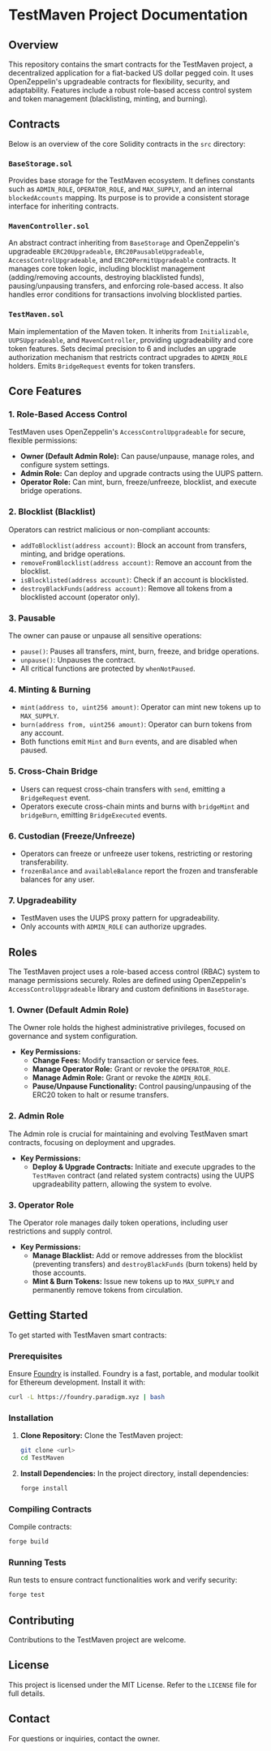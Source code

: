 # TestMaven Project Documentation

## Overview

This repository contains the smart contracts for the TestMaven project, a decentralized application for a fiat-backed US dollar pegged coin. It uses OpenZeppelin's upgradeable contracts for flexibility, security, and adaptability. Features include a robust role-based access control system and token management (blacklisting, minting, and burning).

## Contracts

Below is an overview of the core Solidity contracts in the `src` directory:

### `BaseStorage.sol`

Provides base storage for the TestMaven ecosystem. It defines constants such as `ADMIN_ROLE`, `OPERATOR_ROLE`, and `MAX_SUPPLY`, and an internal `blockedAccounts` mapping. Its purpose is to provide a consistent storage interface for inheriting contracts.

### `MavenController.sol`

An abstract contract inheriting from `BaseStorage` and OpenZeppelin's upgradeable `ERC20Upgradeable`, `ERC20PausableUpgradeable`, `AccessControlUpgradeable`, and `ERC20PermitUpgradeable` contracts. It manages core token logic, including blocklist management (adding/removing accounts, destroying blacklisted funds), pausing/unpausing transfers, and enforcing role-based access. It also handles error conditions for transactions involving blocklisted parties.

### `TestMaven.sol`

Main implementation of the Maven token. It inherits from `Initializable`, `UUPSUpgradeable`, and `MavenController`, providing upgradeability and core token features. Sets decimal precision to 6 and includes an upgrade authorization mechanism that restricts contract upgrades to `ADMIN_ROLE` holders. Emits `BridgeRequest` events for token transfers.

## Core Features

### 1. Role-Based Access Control

TestMaven uses OpenZeppelin's `AccessControlUpgradeable` for secure, flexible permissions:

- **Owner (Default Admin Role):** Can pause/unpause, manage roles, and configure system settings.
- **Admin Role:** Can deploy and upgrade contracts using the UUPS pattern.
- **Operator Role:** Can mint, burn, freeze/unfreeze, blocklist, and execute bridge operations.

### 2. Blocklist (Blacklist)

Operators can restrict malicious or non-compliant accounts:

- `addToBlocklist(address account)`: Block an account from transfers, minting, and bridge operations.
- `removeFromBlocklist(address account)`: Remove an account from the blocklist.
- `isBlocklisted(address account)`: Check if an account is blocklisted.
- `destroyBlackFunds(address account)`: Remove all tokens from a blocklisted account (operator only).

### 3. Pausable

The owner can pause or unpause all sensitive operations:

- `pause()`: Pauses all transfers, mint, burn, freeze, and bridge operations.
- `unpause()`: Unpauses the contract.
- All critical functions are protected by `whenNotPaused`.

### 4. Minting & Burning

- `mint(address to, uint256 amount)`: Operator can mint new tokens up to `MAX_SUPPLY`.
- `burn(address from, uint256 amount)`: Operator can burn tokens from any account.
- Both functions emit `Mint` and `Burn` events, and are disabled when paused.

### 5. Cross-Chain Bridge

- Users can request cross-chain transfers with `send`, emitting a `BridgeRequest` event.
- Operators execute cross-chain mints and burns with `bridgeMint` and `bridgeBurn`, emitting `BridgeExecuted` events.

### 6. Custodian (Freeze/Unfreeze)

- Operators can freeze or unfreeze user tokens, restricting or restoring transferability.
- `frozenBalance` and `availableBalance` report the frozen and transferable balances for any user.

### 7. Upgradeability

- TestMaven uses the UUPS proxy pattern for upgradeability.
- Only accounts with `ADMIN_ROLE` can authorize upgrades.

## Roles

The TestMaven project uses a role-based access control (RBAC) system to manage permissions securely. Roles are defined using OpenZeppelin's `AccessControlUpgradeable` library and custom definitions in `BaseStorage`.

### 1. Owner (Default Admin Role)

The Owner role holds the highest administrative privileges, focused on governance and system configuration.

- **Key Permissions:**
  - **Change Fees:** Modify transaction or service fees.
  - **Manage Operator Role:** Grant or revoke the `OPERATOR_ROLE`.
  - **Manage Admin Role:** Grant or revoke the `ADMIN_ROLE`.
  - **Pause/Unpause Functionality:** Control pausing/unpausing of the ERC20 token to halt or resume transfers.

### 2. Admin Role

The Admin role is crucial for maintaining and evolving TestMaven smart contracts, focusing on deployment and upgrades.

- **Key Permissions:**
  - **Deploy & Upgrade Contracts:** Initiate and execute upgrades to the `TestMaven` contract (and related system contracts) using the UUPS upgradeability pattern, allowing the system to evolve.

### 3. Operator Role

The Operator role manages daily token operations, including user restrictions and supply control.

- **Key Permissions:**
  - **Manage Blacklist:** Add or remove addresses from the blocklist (preventing transfers) and `destroyBlackFunds` (burn tokens) held by those accounts.
  - **Mint & Burn Tokens:** Issue new tokens up to `MAX_SUPPLY` and permanently remove tokens from circulation.

## Getting Started

To get started with TestMaven smart contracts:

### Prerequisites

Ensure [Foundry](https://getfoundry.sh/) is installed. Foundry is a fast, portable, and modular toolkit for Ethereum development. Install it with:

```bash
curl -L https://foundry.paradigm.xyz | bash
```

### Installation

1.  **Clone Repository:** Clone the TestMaven project:

    ```bash
    git clone <url>
    cd TestMaven
    ```

2.  **Install Dependencies:** In the project directory, install dependencies:

    ```bash
    forge install
    ```

### Compiling Contracts

Compile contracts:

```bash
forge build
```

### Running Tests

Run tests to ensure contract functionalities work and verify security:

```bash
forge test
```

## Contributing

Contributions to the TestMaven project are welcome.

## License

This project is licensed under the MIT License. Refer to the `LICENSE` file for full details.

## Contact

For questions or inquiries, contact the owner.
